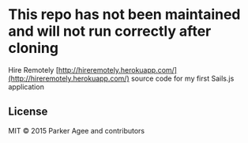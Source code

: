 # **This repo has not been maintained and will not run correctly after cloning**

Hire Remotely
[http://hireremotely.herokuapp.com/](http://hireremotely.herokuapp.com/)
source code for my first Sails.js application

## License

MIT &copy; 2015 Parker Agee and contributors